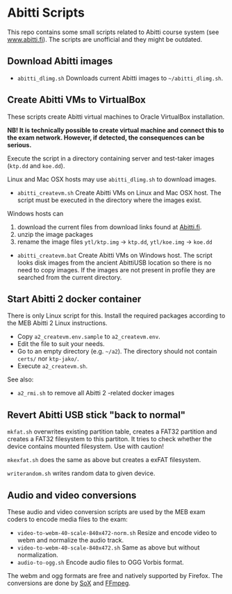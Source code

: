 # Abitti Scripts

This repo contains some small scripts related to Abitti course system (see
www.abitti.fi). The scripts are unofficial and they might be outdated.

## Download Abitti images

 * `abitti_dlimg.sh` Downloads current Abitti images to `~/abitti_dlimg.sh`.

## Create Abitti VMs to VirtualBox

These scripts create Abitti virtual machines to Oracle VirtualBox
installation. 

**NB! It is technically possible to create virtual machine and connect this
to the exam network. However, if detected, the consequences can be serious.**

Execute the script in a directory containing server and test-taker images
(`ktp.dd` and `koe.dd`).

Linux and Mac OSX hosts may use `abitti_dlimg.sh` to download images.

 * `abitti_createvm.sh` Create Abitti VMs on Linux and Mac OSX host. The script must be executed in the directory where the images exist.

Windows hosts can
 1. download the current files from download links found at [Abitti.fi](https://www.abitti.fi/fi/paivitykset/).
 1. unzip the image packages
 1. rename the image files `ytl/ktp.img` -> `ktp.dd`, `ytl/koe.img` -> `koe.dd`

 * `abitti_createvm.bat` Create Abitti VMs on Windows host. The script looks disk images from the ancient AbittiUSB location so there is no need to copy images. If the images are not present in profile they are searched from the current directory.

## Start Abitti 2 docker container

There is only Linux script for this. Install the required packages according to the MEB Abitti 2 Linux instructions.

 * Copy `a2_createvm.env.sample` to `a2_createvm.env`.
 * Edit the file to suit your needs.
 * Go to an empty directory (e.g. `~/a2`). The directory should not contain `certs/` nor `ktp-jako/`.
 * Execute `a2_createvm.sh`.

See also:
 * `a2_rmi.sh` to remove all Abitti 2 -related docker images

## Revert Abitti USB stick "back to normal"

`mkfat.sh` overwrites existing partition table, creates a FAT32 partition
and creates a FAT32 filesystem to this partiton. It tries to check whether
the device contains mounted filesystem. Use with caution!

`mkexfat.sh` does the same as above but creates a exFAT filesystem.

`writerandom.sh` writes random data to given device.

## Audio and video conversions

These audio and video conversion scripts are used by the MEB exam coders to
encode media files to the exam:

 * `video-to-webm-40-scale-840x472-norm.sh` Resize and encode video to webm and
   normalize the audio track.
 * `video-to-webm-40-scale-840x472.sh` Same as above but without normalization.
 * `audio-to-ogg.sh` Encode audio files to OGG Vorbis format.

The webm and ogg formats are free and natively supported by Firefox. The conversions
are done by [SoX](https://sourceforge.net/projects/sox/) and [FFmpeg](https://ffmpeg.org/).

